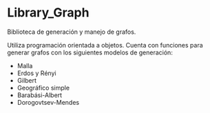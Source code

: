 # Library_Graph
Biblioteca de generación y manejo de grafos.

Utiliza programación orientada a objetos. Cuenta con funciones para generar grafos con los siguientes modelos de generación:

* Malla
* Erdos y Rényi
* Gilbert
* Geográfico simple
* Barabási-Albert
* Dorogovtsev-Mendes

